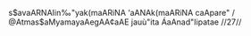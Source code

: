 s$avaARNAIin‰"yak(maARiNA ‘aANAk(maARiNA caApare" /
@Atmas$aMyamayaAegAA¢aAE jauù"ita ÁaAnad"Iipatae //27//